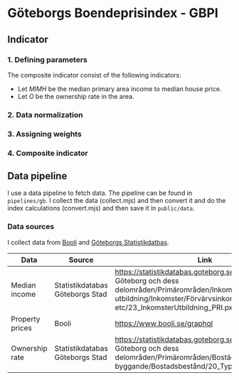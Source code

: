 # Göteborgs Boendeprisindex - GBPI

## Indicator

### 1. Defining parameters

The composite indicator consist of the following indicators:

- Let $MIMH$ be the median primary area income to median house price.
- Let $O$ be the ownership rate in the area.

### 2. Data normalization

### 3. Assigning weights

### 4. Composite indicator

## Data pipeline

I use a data pipeline to fetch data. The pipeline can be found in `pipelines/gb`. I collect the data (collect.mjs) and then convert it and do the index calculations (convert.mjs) and then save it in `public/data`.

### Data sources

I collect data from [Booli](https://www.booli.se/) and [Göteborgs Statistikdatbas](https://statistikdatabas.goteborg.se/pxweb/sv/).

| Data            | Source                          | Link                                                                                                                                                                              |
| --------------- | ------------------------------- | --------------------------------------------------------------------------------------------------------------------------------------------------------------------------------- |
| Median income   | Statistikdatabas Göteborgs Stad | https://statistikdatabas.goteborg.se/api/v1/sv/1. Göteborg och dess delområden/Primärområden/Inkomst och utbildning/Inkomster/Förvärvsinkomster etc/23_InkomsterUtbildning_PRI.px |
| Property prices | Booli                           | https://www.booli.se/graphql                                                                                                                                                      |
| Ownership rate  | Statistikdatabas Göteborgs Stad | https://statistikdatabas.goteborg.se/api/v1/sv/1. Göteborg och dess delområden/Primärområden/Bostäder och byggande/Bostadsbestånd/20_Typ_upplatelse_PRI.px                        |
